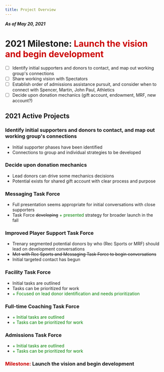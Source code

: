 ```yaml
---
title: Project Overview
---
```

***As of May 20, 2021***

# 2021 Milestone: <span style='color:#cc0000'>Launch the vision and begin development</span>
- [ ] Identify initial supporters and donors to contact, and map out working group's connections
- [ ] Share working vision with Spectators
- [ ] Establish order of admissions assistance pursuit, and consider when to connect with Spencer, Martin, John Paul, Athletics
- [ ] Decide upon donation mechanics (gift account, endowment, MRF, new account?)

## 2021 Active Projects
### Identify initial supporters and donors to contact, and map out working group's connections
- Initial supporter phases have been identified
- Connections to group and individual strategies to be developed

### Decide upon donation mechanics
- Lead donors can drive some mechanics decisions
- Potential exists for shared gift account with clear process and purpose

### Messaging Task Force
- Full presentation seems appropriate for initial conversations with close supporters
- Task Force ~~developing~~ <span style='color:green'>+ presented</span> strategy for broader launch in the fall

### Improved Player Support Task Force
- Trenary segmented potential donors by who (Rec Sports or MRF) should lead on development conversations
- ~~Met with Rec Sports and Messaging Task Force to begin conversations~~
- Initial targeted contact has begun

### Facility Task Force
- Initial tasks are outlined
- Tasks can be prioritized for work
- <span style='color:green'>+ Focused on lead donor identification and needs prioritization</span>

### Full-time Coaching Task Force
- <span style='color:green'>+ Initial tasks are outlined</span>
- <span style='color:green'>+ Tasks can be prioritized for work</span>

### Admissions Task Force
- <span style='color:green'>+ Initial tasks are outlined</span>
- <span style='color:green'>+ Tasks can be prioritized for work</span>

### <span style='color:#cc0000'>Milestone:</span> **Launch the vision and begin development**
